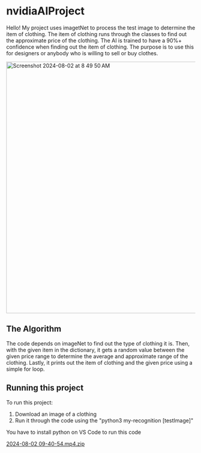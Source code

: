 # nvidiaAIProject

Hello! My project uses imagetNet to process the test image to determine the item of clothing. The item of clothing runs through the classes to find out the approximate price of the clothing. The AI is trained to have a 90%+ confidence when finding out the item of clothing. The purpose is to use this for designers or anybody who is willing to sell or buy clothes. 

<img width="670" alt="Screenshot 2024-08-02 at 8 49 50 AM" src="https://github.com/user-attachments/assets/82fb8e76-99f2-410b-bfa4-1027194370fa">


## The Algorithm

The code depends on imageNet to find out the type of clothing it is. Then, with the given item in the dictionary, it gets a random value between the given price range to determine the average and approximate range of the clothing. Lastly, it prints out the item of clothing and the given price using a simple for loop.

## Running this project

To run this project:
  1. Download an image of a clothing
  2. Run it through the code using the "python3 my-recognition [testImage]"

You have to install python on VS Code to run this code

[2024-08-02 09-40-54.mp4.zip](https://github.com/user-attachments/files/16473109/2024-08-02.09-40-54.mp4.zip)
